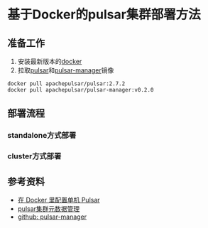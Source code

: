 基于Docker的pulsar集群部署方法
===

## 准备工作

1. 安装最新版本的[docker](https://www.docker.com/community-edition)
2. 拉取[pulsar](https://hub.docker.com/r/apachepulsar/pulsar)和[pulsar-manager](https://hub.docker.com/r/apachepulsar/pulsar-manager)镜像

``` linux
docker pull apachepulsar/pulsar:2.7.2
docker pull apachepulsar/pulsar-manager:v0.2.0
```

## 部署流程

### standalone方式部署



### cluster方式部署

## 参考资料

- [在 Docker 里配置单机 Pulsar](https://pulsar.apache.org/docs/zh-CN/next/standalone-docker/)
- [pulsar集群元数据管理](https://pulsar.apache.org/docs/zh-CN/next/admin-api-clusters/)
- [github: pulsar-manager](https://github.com/apache/pulsar-manager)
